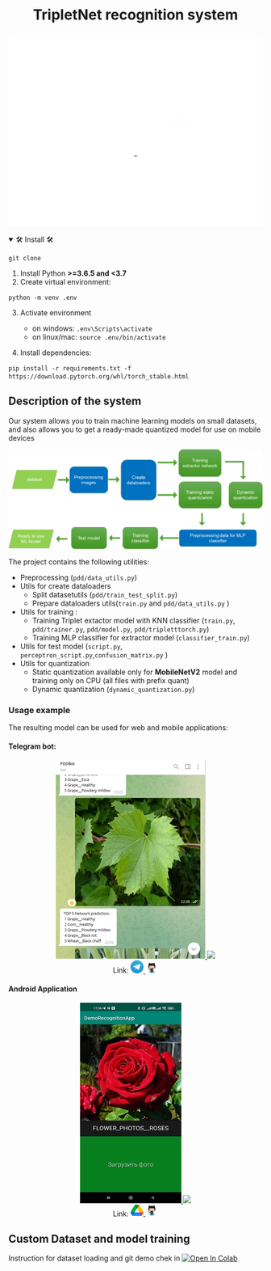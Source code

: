 
#  <p style="text-align: center;">TripletNet recognition system

![img_2.png](img_2.png)

<details open>
<summary> 🛠 Install 🛠</summary>

```console
git clone 
```
1. Install Python **>=3.6.5 and <3.7**
2. Create virtual environment:

```console
python -m venv .env
```

3. Activate environment
    - on windows: `.env\Scripts\activate`
    - on linux/mac: `source .env/bin/activate`

4. Install dependencies:

```console
pip install -r requirements.txt -f https://download.pytorch.org/whl/torch_stable.html
```
</details>

## Description of the system
Our system allows you to train machine learning models on small datasets, and also allows you to get a ready-made quantized model for use on mobile devices

![](doc/image/img.png)

The project contains the following utilities:
* Preprocessing (`pdd/data_utils.py`)
* Utils for create dataloaders
   * Split datasetutils (`pdd/train_test_split.py`)
   * Prepare dataloaders utils(`train.py` and `pdd/data_utils.py` )
* Utils for training :
   * Training Triplet extactor model with KNN classifier (`train.py`, `pdd/trainer.py`, `pdd/model.py`, `pdd/tripletttorch.py`)
   * Training MLP classifier for extractor model (`classifier_train.py`)
* Utils for test model (`script.py`, `perceptron_script.py`,`confusion_matrix.py` )
* Utils for quantization
  * Static quantization available only for **MobileNetV2** model and training only on CPU (all files with prefix quant)
  * Dynamic quantization (`dynamic_quantization.py`)

### Usage example
The resulting model can be used for web and mobile applications:
#### Telegram bot:


<div align="center">
</div>
<div align="center">
<a href="https://t.me/PlantDiseaseRecognitionBOT">
   <img src="doc/image/telegram.png"/>
   </a>
<a href="https://github.com/WEBSTERMASTER777/telegrambot">
   <img src="doc/gif/telegramm.gif" width="20%" />
   </a>
</div>


[//]: # (![img.png]&#40;doc/image/telegram.png&#41;)

<div align="center">
Link: 
<a href="https://t.me/PlantDiseaseRecognitionBOT">
   <img src="doc/image/img_2.png" width="5%"/>
   </a>
<a href="https://github.com/WEBSTERMASTER777/telegrambot">
   <img src="doc/image/img_1.png" width="5%"/>
   </a>
</div>

#### Android Application

[//]: # (<div align="center">)

[//]: # ()
[//]: # ([//]: # &#40;![img.png]&#40;doc/image/android.png&#41;&#41;)
[//]: # (</div>)

<div align="center">
</div>
<div align="center">
<a href="https://t.me/PlantDiseaseRecognitionBOT">
   <img src="doc/image/android.png"/>
   </a>
<a href="https://github.com/WEBSTERMASTER777/telegrambot">
   <img src="doc/gif/android.gif" width="20%" />
   </a>
</div>
<div align="center">
Link: 
<a href="https://drive.google.com/file/d/1xOYnELaa5x2cDNjoqUbgGbgXsb9DcaeJ/view?usp=sharing">
   <img src="doc/image/img_3.png" width="5%"/>
   </a>
<a href="https://github.com/WEBSTERMASTER777/AndroidRecognitionApp">
   <img src="doc/image/img_1.png" width="5%"/>
   </a>
</div>


## Custom Dataset and model training

Instruction for dataset loading   and git demo chek in <a href="https://colab.research.google.com/drive/1YhVJfTeCBbMov1Lo_V6XyzMnXP8rraPJ"><img src="https://colab.research.google.com/assets/colab-badge.svg" alt="Open In Colab"></a>






